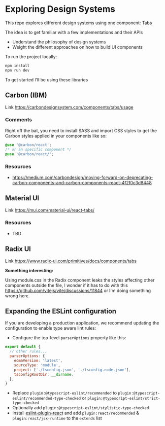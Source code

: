 # Exploring Design Systems

This repo explores different design systems using one component: Tabs

The idea is to get familiar with a few implementations and their APIs

- Understand the philosophy of design systems
- Weight the different approaches on how to build UI components

To run the project locally:

```bash
npm install
npm run dev
```

To get started I'll be using these libraries

## Carbon (IBM)

Link https://carbondesignsystem.com/components/tabs/usage

### Comments

Right off the bat, you need to install SASS and import CSS styles to get the Carbon styles applied in your components like so:

```css
@use '@carbon/react';
/* or an specific component */
@use '@carbon/react/';
```

### Resources

- https://medium.com/carbondesign/moving-forward-on-deprecating-carbon-components-and-carbon-components-react-4f2f0c3d8448

## Material UI

Link https://mui.com/material-ui/react-tabs/

### Resources

- TBD

## Radix UI

Link https://www.radix-ui.com/primitives/docs/components/tabs

**Something interesting:**

Using module.css in the Radix component leaks the styles affecting other components outside the file, I wonder if it has to do with this https://github.com/vitejs/vite/discussions/11844 or I'm doing something wrong here.

## Expanding the ESLint configuration

If you are developing a production application, we recommend updating the configuration to enable type aware lint rules:

- Configure the top-level `parserOptions` property like this:

```js
export default {
  // other rules...
  parserOptions: {
    ecmaVersion: 'latest',
    sourceType: 'module',
    project: ['./tsconfig.json', './tsconfig.node.json'],
    tsconfigRootDir: __dirname,
  },
}
```

- Replace `plugin:@typescript-eslint/recommended` to `plugin:@typescript-eslint/recommended-type-checked` or `plugin:@typescript-eslint/strict-type-checked`
- Optionally add `plugin:@typescript-eslint/stylistic-type-checked`
- Install [eslint-plugin-react](https://github.com/jsx-eslint/eslint-plugin-react) and add `plugin:react/recommended` & `plugin:react/jsx-runtime` to the `extends` list
